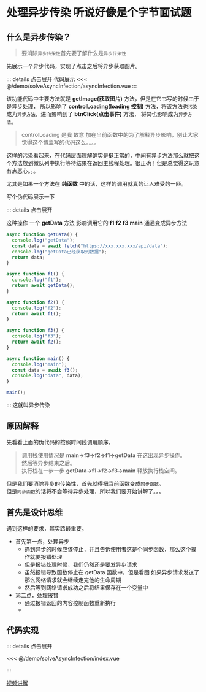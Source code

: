 # 处理异步传染 <Badge type="tip">听说好像是个字节面试题</Badge>

<script setup>
import asyncInfection from "./asyncInfection.vue"
import demo from "./index.vue"
import timeLine from "./assets/timeLine.jpg"
import timeLine_dark from "./assets/timeLine_dark.jpg"
</script>

## 什么是异步传染？

> 要消除`异步传染性`首先要了解什么是`异步传染性`

先展示一个异步代码，实现了点击之后将异步获取图片。

<asyncInfection></asyncInfection>

::: details 点击展开 代码展示
<<< @/demo/solveAsyncInfection/asyncInfection.vue
:::

该功能代码中主要方法就是 **getImage(获取图片)** 方法，但是在它书写的时候由于是异步处理，
所以影响了 **controlLoading(loading 控制)** 方法，将该方法也`污染`成为`异步方法`，进而影响到了 **btnClick(点击事件)** 方法，
将其也影响成为`异步方法`。

> controlLoading 是我 <span class="cor-wa">故意</span> 加在当前函数中的为了解释异步影响，别让大家觉得这个博主写的代码这么。。。。

这样的污染看起来，在代码层面理解确实是挺正常的，中间有异步方法那么就把这个方法放到微队列中执行等待结果在返回主线程处理。很正确！但是总觉得这玩意有点恶心。。。

尤其是如果一个方法在 **纯函数** 中的话，这样的调用就真的让人难受的一匹。

写个伪代码展示一下

::: details 点击展开

这种操作 一个 **getData** 方法 影响调用它的 **f1** **f2** **f3** **main** 通通变成异步方法

```javascript
async function getData() {
  console.log("getData");
  const data = await fetch("https://xxx.xxx.xxx/api/data");
  console.log("getData已经获取到数据");
  return data;
}

async function f1() {
  console.log("f1");
  return await getData();
}

async function f2() {
  console.log("f2");
  return await f1();
}

async function f3() {
  console.log("f3");
  return await f2();
}

async function main() {
  console.log("main");
  const data = await f3();
  console.log("data", data);
}

main();
```

:::
<span class="cor-tip">这就叫异步传染</span>

## 原因解释

先看看上面的伪代码的按照时间线调用顺序。

<PicViewer title="时间线调用" alt=" " :src="timeLine" :darkSrc="timeLine_dark"></PicViewer>

> 调用栈使用情况是 **main->f3->f2->f1->getData** 在这出现异步操作。  
> 然后等异步结束之后。  
> 执行栈在一步一步 **getData->f1->f2->f3->main** 释放执行栈空间。

但是我们要消除异步的传染性，首先就得把当前函数变成`同步函数`。  
但是`同步函数`的话将不会等待异步处理，所以我们要开始讲解了。。。

## 首先是设计思维

遇到这样的要求，其实路最重要。

- 首先第一点，处理异步
  - 遇到异步的时候应该停止，并且告诉使用者这是个同步函数，那么这个操作就要报错处理
  - 但是报错处理时候，我们仍然还是要发异步请求
  - 虽然报错导致函数停止在 getData 函数中，但是看图 如果异步请求发送了 那么网络请求就会继续走完他的生命周期
  - 然后等到网络请求成功之后将结果保存在一个变量中
- 第二点，处理报错
  - 通过报错返回的内容控制函数重新执行
  -

<demo></demo>

## 代码实现

::: details 点击展开

<<< @/demo/solveAsyncInfection/index.vue

:::

[视频讲解](https://www.douyin.com/video/7260884471166094603)
